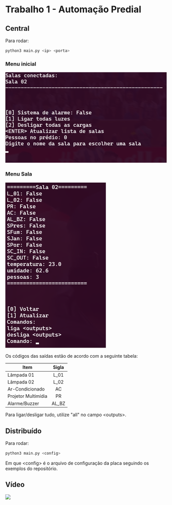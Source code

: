 # Trabalho 1 - Automação Predial

## Central

Para rodar:

```sh
python3 main.py <ip> <porta>
```

### Menu inicial

![Menu Salas](./Assets/image1.png)

### Menu Sala

![Menu Sala](./Assets/image2.png)

Os códigos das saídas estão de acordo com a seguinte tabela:

| Item                    | Sigla  |
|-------------------------|:------:|
| Lâmpada 01              | L_01   |
| Lâmpada 02              | L_02   |
| Ar-Condicionado         | AC     |  
| Projetor Multimídia     | PR     |  
| Alarme/Buzzer           | AL_BZ  |

Para ligar/desligar tudo, utilize "all" no campo \<outputs>.

## Distribuído

Para rodar:

```sh
python3 main.py <config>
```

Em que \<config> é o arquivo de configuração da placa seguindo os exemplos do repositório.

## Vídeo

[![](https://i.ytimg.com/an_webp/3YngvnBRzYY/mqdefault_6s.webp?du=3000&sqp=CMSy_ZwG&rs=AOn4CLA112sIMtKBTV6cXcIlB1AvNP0Fng)](https://youtu.be/3YngvnBRzYY "Apresentação")
